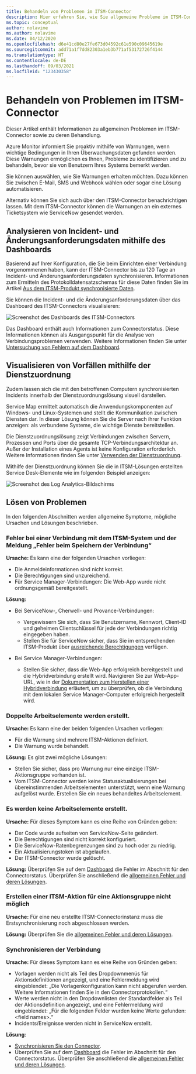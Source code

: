 ```yaml
---
title: Behandeln von Problemen im ITSM-Connector
description: Hier erfahren Sie, wie Sie allgemeine Probleme im ITSM-Connector beheben.
ms.topic: conceptual
author: nolavime
ms.author: nolavime
ms.date: 04/12/2020
ms.openlocfilehash: d6e41cd80e27fe673d04592c61e590c09645619e
ms.sourcegitcommit: add71a1f7dd82303a1eb3b771af53172726f4144
ms.translationtype: HT
ms.contentlocale: de-DE
ms.lasthandoff: 09/03/2021
ms.locfileid: "123430358"
---
```

# <a name="troubleshoot-problems-in-it-service-management-connector"></a>Behandeln von Problemen im ITSM-Connector

Dieser Artikel enthält Informationen zu allgemeinen Problemen im ITSM-Connector sowie zu deren Behandlung.

Azure Monitor informiert Sie proaktiv mithilfe von Warnungen, wenn wichtige Bedingungen in Ihren Überwachungsdaten gefunden werden. Diese Warnungen ermöglichen es Ihnen, Probleme zu identifizieren und zu behandeln, bevor sie von Benutzern Ihres Systems bemerkt werden.

Sie können auswählen, wie Sie Warnungen erhalten möchten. Dazu können Sie zwischen E-Mail, SMS und Webhook wählen oder sogar eine Lösung automatisieren. 

Alternativ können Sie sich auch über den ITSM-Connector benachrichtigen lassen. Mit dem ITSM-Connector können die Warnungen an ein externes Ticketsystem wie ServiceNow gesendet werden.

## <a name="use-the-dashboard-to-analyze-incident-and-change-request-data"></a>Analysieren von Incident- und Änderungsanforderungsdaten mithilfe des Dashboards

Basierend auf Ihrer Konfiguration, die Sie beim Einrichten einer Verbindung vorgenommenen haben, kann der ITSM-Connector bis zu 120 Tage an Incident- und Änderungsanforderungsdaten synchronisieren. Informationen zum Ermitteln des Protokolldatensatzschemas für diese Daten finden Sie im Artikel [Aus dem ITSM-Produkt synchronisierte Daten](./itsmc-synced-data.md).

Sie können die Incident- und die Änderungsanforderungsdaten über das Dashboard des ITSM-Connectors visualisieren:

![Screenshot des Dashboards des ITSM-Connectors](media/itsmc-overview/itsmc-overview-sample-log-analytics.png)

Das Dashboard enthält auch Informationen zum Connectorstatus. Diese Informationen können als Ausgangspunkt für die Analyse von Verbindungsproblemen verwenden. Weitere Informationen finden Sie unter [Untersuchung von Fehlern auf dem Dashboard](./itsmc-dashboard.md).

## <a name="use-service-map-to-visualize-incidents"></a>Visualisieren von Vorfällen mithilfe der Dienstzuordnung

Zudem lassen sich die mit den betroffenen Computern synchronisierten Incidents innerhalb der Dienstzuordnungslösung visuell darstellen.

Service Map ermittelt automatisch die Anwendungskomponenten auf Windows- und Linux-Systemen und stellt die Kommunikation zwischen Diensten dar. In dieser Lösung können Sie die Server nach ihrer Funktion anzeigen: als verbundene Systeme, die wichtige Dienste bereitstellen. 

Die Dienstzuordnungslösung zeigt Verbindungen zwischen Servern, Prozessen und Ports über die gesamte TCP-Verbindungsarchitektur an. Außer der Installation eines Agents ist keine Konfiguration erforderlich. Weitere Informationen finden Sie unter [Verwenden der Dienstzuordnung](../vm/service-map.md).

Mithilfe der Dienstzuordnung können Sie die in ITSM-Lösungen erstellten Service Desk-Elemente wie im folgenden Beispiel anzeigen:

![Screenshot des Log Analytics-Bildschirms](media/itsmc-overview/itsmc-overview-integrated-solutions.png)

## <a name="resolve-problems"></a>Lösen von Problemen

In den folgenden Abschnitten werden allgemeine Symptome, mögliche Ursachen und Lösungen beschrieben. 

### <a name="a-connection-to-the-itsm-system-fails-and-you-get-an-error-in-saving-connection-message"></a>Fehler bei einer Verbindung mit dem ITSM-System und der Meldung „Fehler beim Speichern der Verbindung“

**Ursache:** Es kann eine der folgenden Ursachen vorliegen:

* Die Anmeldeinformationen sind nicht korrekt.
* Die Berechtigungen sind unzureichend.
* Für Service Manager-Verbindungen: Die Web-App wurde nicht ordnungsgemäß bereitgestellt.

**Lösung:**

* Bei ServiceNow-, Cherwell- und Provance-Verbindungen:
  * Vergewissern Sie sich, dass Sie Benutzername, Kennwort, Client-ID und geheimen Clientschlüssel für jede der Verbindungen richtig eingegeben haben.  
  * Stellen Sie für ServiceNow sicher, dass Sie im entsprechenden ITSM-Produkt über [ausreichende Berechtigungen](itsmc-connections-servicenow.md#install-the-user-app-and-create-the-user-role) verfügen.

* Bei Service Manager-Verbindungen:  
  * Stellen Sie sicher, dass die Web-App erfolgreich bereitgestellt und die Hybridverbindung erstellt wird. Navigieren Sie zur Web-App-URL, wie in der [Dokumentation zum Herstellen einer Hybridverbindung](./itsmc-connections-scsm.md#configure-the-hybrid-connection) erläutert, um zu überprüfen, ob die Verbindung mit dem lokalen Service Manager-Computer erfolgreich hergestellt wird.  

### <a name="duplicate-work-items-are-created"></a>Doppelte Arbeitselemente werden erstellt.

**Ursache:** Es kann eine der beiden folgenden Ursachen vorliegen:

* Für die Warnung sind mehrere ITSM-Aktionen definiert.
* Die Warnung wurde behandelt.

**Lösung:** Es gibt zwei mögliche Lösungen:

* Stellen Sie sicher, dass pro Warnung nur eine einzige ITSM-Aktionsgruppe vorhanden ist.
* Vom ITSM-Connector werden keine Statusaktualisierungen bei übereinstimmenden Arbeitselementen unterstützt, wenn eine Warnung aufgelöst wurde. Erstellen Sie ein neues behandeltes Arbeitselement.

### <a name="work-items-are-not-created"></a>Es werden keine Arbeitselemente erstellt.

**Ursache:** Für dieses Symptom kann es eine Reihe von Gründen geben:

* Der Code wurde aufseiten von ServiceNow-Seite geändert.
* Die Berechtigungen sind nicht korrekt konfiguriert.
* Die ServiceNow-Ratenbegrenzungen sind zu hoch oder zu niedrig.
* Ein Aktualisierungstoken ist abgelaufen.
* Der ITSM-Connector wurde gelöscht.

**Lösung:** Überprüfen Sie auf dem [Dashboard](itsmc-dashboard.md) die Fehler im Abschnitt für den Connectorstatus. Überprüfen Sie anschließend die [allgemeinen Fehler und deren Lösungen](itsmc-dashboard-errors.md).

### <a name="you-cant-create-an-itsm-action-for-an-action-group"></a>Erstellen einer ITSM-Aktion für eine Aktionsgruppe nicht möglich

**Ursache:** Für eine neu erstellte ITSM-Connectorinstanz muss die Erstsynchronisierung noch abgeschlossen werden.

**Lösung:** Überprüfen Sie die [allgemeinen Fehler und deren Lösungen](itsmc-dashboard-errors.md).

### <a name="sync-connection"></a>Synchronisieren der Verbindung 

**Ursache:** Für dieses Symptom kann es eine Reihe von Gründen geben:

* Vorlagen werden nicht als Teil des Dropdownmenüs für Aktionsdefinitionen angezeigt, und eine Fehlermeldung wird eingeblendet: „Die Vorlagenkonfiguration kann nicht abgerufen werden. Weitere Informationen finden Sie in den Connectorprotokollen.“
* Werte werden nicht in den Dropdownlisten der Standardfelder als Teil der Aktionsdefinition angezeigt, und eine Fehlermeldung wird eingeblendet: „Für die folgenden Felder wurden keine Werte gefunden: \<field names\>.“
* Incidents/Ereignisse werden nicht in ServiceNow erstellt.

**Lösung**: 
* [Synchronisieren Sie den Connector](itsmc-resync-servicenow.md).
* Überprüfen Sie auf dem [Dashboard](itsmc-dashboard.md) die Fehler im Abschnitt für den Connectorstatus. Überprüfen Sie anschließend die [allgemeinen Fehler und deren Lösungen](itsmc-dashboard-errors.md).
